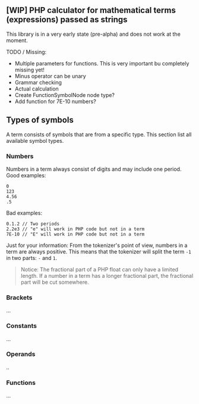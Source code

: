 ## [WIP] PHP calculator for mathematical terms (expressions) passed as strings

This library is in a very early state (pre-alpha) and does not work at the moment.

TODO / Missing: 
* Multiple parameters for functions. This is very important bu completely missing yet!
* Minus operator can be unary 
* Grammar checking
* Actual calculation
* Create FunctionSymbolNode node type?
* Add function for 7E-10 numbers?

## Types of symbols

A term consists of symbols that are from a specific type. This section list all available symbol types.

### Numbers

Numbers in a term always consist of digits and may include one period. Good examples:

```
0
123
4.56
.5
```

Bad examples:

```
0.1.2 // Two periods
2.2e3 // "e" will work in PHP code but not in a term
7E-10 // "E" will work in PHP code but not in a term
```

Just for your information: From the tokenizer's point of view, numbers in a term are always positive. 
This means that the tokenizer will split the term `-1` in two parts: `-` and `1`. 

> Notice: The fractional part of a PHP float can only have a limited length. If a number in a term has a longer 
fractional part, the fractional part will be cut somewhere.

### Brackets

...

### Constants

...

### Operands

..

### Functions

...

